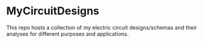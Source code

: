 # MyCircuitDesigns
This repo hosts a collection of my electric circuit designs/schemas and their analyses for different purposes and applications.
